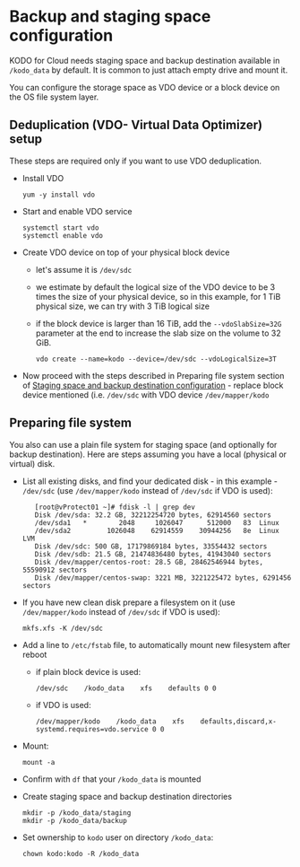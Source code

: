 # Backup and staging space configuration

KODO for Cloud needs staging space and backup destination available in `/kodo_data` by default. It is common to just attach empty drive and mount it.

You can configure the storage space as VDO device or a block device on the OS file system layer.

## Deduplication \(VDO- Virtual Data Optimizer\) setup

These steps are required only if you want to use VDO deduplication.

* Install VDO

  ```text
  yum -y install vdo
  ```

* Start and enable VDO service

  ```text
  systemctl start vdo
  systemctl enable vdo
  ```

* Create VDO device on top of your physical block device
  * let's assume it is `/dev/sdc`
  * we estimate by default the logical size of the VDO device to be 3 times the size of your physical device, so in this example, for 1 TiB physical size, we can try with 3 TiB logical size
  * if the block device is larger than 16 TiB, add the `--vdoSlabSize=32G` parameter at the end to increase the slab size on the volume to 32 GiB.

    ```text
    vdo create --name=kodo --device=/dev/sdc --vdoLogicalSize=3T
    ```
* Now proceed with the steps described in Preparing file system section of [Staging space and backup destination configuration](staging-space-and-backup-destination-configuration.md#preparing-file-system) - replace block device mentioned \(i.e. `/dev/sdc` with VDO device `/dev/mapper/kodo`

## Preparing file system

You also can use a plain file system for staging space \(and optionally for backup destination\). Here are steps assuming you have a local \(physical or virtual\) disk.

* List all existing disks, and find your dedicated disk - in this example - `/dev/sdc` \(use `/dev/mapper/kodo` instead of `/dev/sdc` if VDO is used\):

  ```text
     [root@vProtect01 ~]# fdisk -l | grep dev
     Disk /dev/sda: 32.2 GB, 32212254720 bytes, 62914560 sectors
     /dev/sda1   *        2048     1026047      512000   83  Linux
     /dev/sda2         1026048    62914559    30944256   8e  Linux LVM
     Disk /dev/sdc: 500 GB, 17179869184 bytes, 33554432 sectors
     Disk /dev/sdb: 21.5 GB, 21474836480 bytes, 41943040 sectors
     Disk /dev/mapper/centos-root: 28.5 GB, 28462546944 bytes, 55590912 sectors
     Disk /dev/mapper/centos-swap: 3221 MB, 3221225472 bytes, 6291456 sectors
  ```

* If you have new clean disk prepare a filesystem on it \(use `/dev/mapper/kodo` instead of `/dev/sdc` if VDO is used\):

  ```text
  mkfs.xfs -K /dev/sdc
  ```

* Add a line to `/etc/fstab` file, to automatically mount new filesystem after reboot
  * if plain block device is used:

    ```text
    /dev/sdc    /kodo_data    xfs    defaults 0 0
    ```

  * if VDO is used:

    ```text
    /dev/mapper/kodo    /kodo_data    xfs    defaults,discard,x-systemd.requires=vdo.service 0 0
    ```
* Mount:

  ```text
  mount -a
  ```

* Confirm with `df` that your `/kodo_data` is mounted
* Create staging space and backup destination directories

  ```text
  mkdir -p /kodo_data/staging
  mkdir -p /kodo_data/backup
  ```

* Set ownership to `kodo` user on directory `/kodo_data`:

  ```text
  chown kodo:kodo -R /kodo_data
  ```

